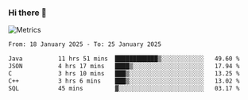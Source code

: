### Hi there 👋

![Metrics](https://github.com/radoapx/radoapx/blob/main/github-metrics.svg)

<!--START_SECTION:waka-->

```txt
From: 18 January 2025 - To: 25 January 2025

Java          11 hrs 51 mins  ████████████▒░░░░░░░░░░░░   49.60 %
JSON          4 hrs 17 mins   ████▒░░░░░░░░░░░░░░░░░░░░   17.94 %
C             3 hrs 10 mins   ███▒░░░░░░░░░░░░░░░░░░░░░   13.25 %
C++           3 hrs 6 mins    ███▒░░░░░░░░░░░░░░░░░░░░░   13.02 %
SQL           45 mins         ▓░░░░░░░░░░░░░░░░░░░░░░░░   03.17 %
```

<!--END_SECTION:waka-->

<!--
**radoapx/radoapx** is a ✨ _special_ ✨ repository because its `README.md` (this file) appears on your GitHub profile.

Here are some ideas to get you started:

- 🔭 I’m currently working on ...
- 🌱 I’m currently learning ...
- 👯 I’m looking to collaborate on ...
- 🤔 I’m looking for help with ...
- 💬 Ask me about ...
- 📫 How to reach me: ...
- 😄 Pronouns: ...
- ⚡ Fun fact: ...
-->
